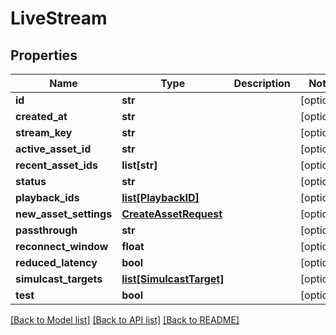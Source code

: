 # LiveStream

## Properties
Name | Type | Description | Notes
------------ | ------------- | ------------- | -------------
**id** | **str** |  | [optional] 
**created_at** | **str** |  | [optional] 
**stream_key** | **str** |  | [optional] 
**active_asset_id** | **str** |  | [optional] 
**recent_asset_ids** | **list[str]** |  | [optional] 
**status** | **str** |  | [optional] 
**playback_ids** | [**list[PlaybackID]**](PlaybackID.md) |  | [optional] 
**new_asset_settings** | [**CreateAssetRequest**](CreateAssetRequest.md) |  | [optional] 
**passthrough** | **str** |  | [optional] 
**reconnect_window** | **float** |  | [optional] 
**reduced_latency** | **bool** |  | [optional] 
**simulcast_targets** | [**list[SimulcastTarget]**](SimulcastTarget.md) |  | [optional] 
**test** | **bool** |  | [optional] 

[[Back to Model list]](../README.md#documentation-for-models) [[Back to API list]](../README.md#documentation-for-api-endpoints) [[Back to README]](../README.md)


